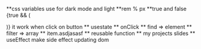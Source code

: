 **css variables use for dark mode and light
**rem % px
**true and false {true && (<div></div>)} it work when click on button
** usestate 
** onClick
** find => element
** filter => array
** item.asdjasasf
** reusable function
** my projects slides
** useEffect make side effect updating dom 